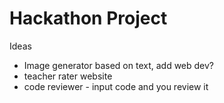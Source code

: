 # Hackathon Project 

Ideas
- Image generator based on text, add web dev?
- teacher rater website
- code reviewer - input code and you review it
